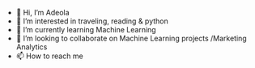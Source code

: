 - 👋 Hi, I’m Adeola
- 👀 I’m interested in traveling, reading & python
- 🌱 I’m currently learning Machine Learning
- 💞️ I’m looking to collaborate on Machine Learning projects /Marketing Analytics
- 📫 How to reach me 

<!---
aalawal/aalawal is a ✨ special ✨ repository because its `README.md` (this file) appears on your GitHub profile.
You can click the Preview link to take a look at your changes.
--->
